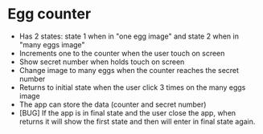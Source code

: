 # Egg counter

- Has 2 states: state 1 when in "one egg image" and state 2 when in "many eggs image"
- Increments one to the counter when the user touch on screen
- Show secret number when holds touch on screen
- Change image to many eggs when the counter reaches the secret number
- Returns to initial state when the user click 3 times on the many eggs image
- The app can store the data (counter and secret number)
- [BUG] If the app is in final state and the user close the app, when returns it will show the first state and then will enter in final state again.